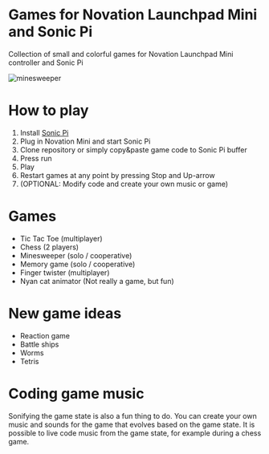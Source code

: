 # Games for Novation Launchpad Mini and Sonic Pi

Collection of small and colorful games for Novation Launchpad Mini controller and Sonic Pi

![minesweeper](https://user-images.githubusercontent.com/1742231/118389515-f7fb6580-b632-11eb-9dbd-b60227218417.jpg)

# How to play

1. Install [Sonic Pi](https://sonic-pi.net/)
2. Plug in Novation Mini and start Sonic Pi
4. Clone repository or simply copy&paste game code to Sonic Pi buffer
5. Press run
6. Play
7. Restart games at any point by pressing Stop and Up-arrow
8. (OPTIONAL: Modify code and create your own music or game)

# Games

* Tic Tac Toe (multiplayer)
* Chess (2 players)
* Minesweeper (solo / cooperative)
* Memory game (solo / cooperative)
* Finger twister (multiplayer)
* Nyan cat animator (Not really a game, but fun)

# New game ideas

* Reaction game
* Battle ships
* Worms
* Tetris

# Coding game music

Sonifying the game state is also a fun thing to do. You can create your own music and sounds for the game that evolves based on the game state. It is possible to live code music from the game state, for example during a chess game.  